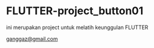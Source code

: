 # FLUTTER-project_button01
ini merupakan project untuk melatih keunggulan FLUTTER 

ganggaz@gmail.com
